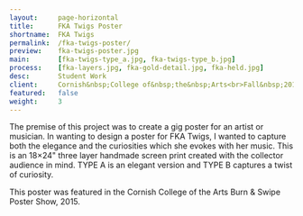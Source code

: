 ```yaml
---
layout:     page-horizontal
title:      FKA Twigs Poster
shortname:  FKA Twigs
permalink:  /fka-twigs-poster/
preview:    fka-twigs-poster.jpg
main:       [fka-twigs-type_a.jpg, fka-twigs-type_b.jpg]
process:    [fka-layers.jpg, fka-gold-detail.jpg, fka-held.jpg]
desc:       Student Work
client:     Cornish&nbsp;College of&nbsp;the&nbsp;Arts<br>Fall&nbsp;2015
featured:   false
weight:     3
---
```


The premise of this project was to create a gig poster for an artist or musician. In wanting to design a poster for FKA Twigs, I wanted to capture both the elegance and the curiosities which she evokes with her music. This is an 18×24" three layer handmade screen print created with the collector audience in mind. TYPE A is an elegant version and TYPE B captures a twist of curiosity.

This poster was featured in the Cornish College of the Arts Burn & Swipe Poster Show, 2015.
